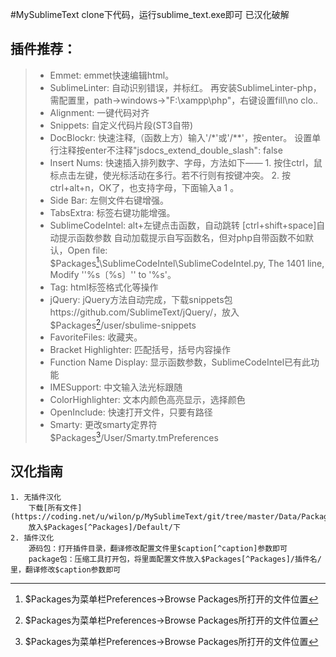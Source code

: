 #MySublimeText
clone下代码，运行sublime_text.exe即可
已汉化破解

## 插件推荐：
> * Emmet:
        emmet快速编辑html。
> * SublimeLinter:
        自动识别错误，并标红。
        再安装SublimeLinter-php，需配置里，path->windows->"F:\\xampp\\php"，右键设置fill\no clo..
> * Alignment:
        一键代码对齐
> * Snippets:
        自定义代码片段(ST3自带)
> * DocBlockr:
        快速注释,（函数上方）输入'/*'或'/**'，按enter。
        设置单行注释按enter不注释"jsdocs_extend_double_slash": false
> * Insert Nums:
        快速插入排列数字、字母，方法如下——
        1. 按住ctrl，鼠标点击左键，使光标活动在多行。若不行则有按键冲突。
        2. 按ctrl+alt+n，OK了，也支持字母，下面输入a 1 。
> * Side Bar:
        左侧文件右键增强。
> * TabsExtra:
        标签右键功能增强。
> * SublimeCodeIntel:
        alt+左键点击函数，自动跳转
        [ctrl+shift+space]自动提示函数参数
        自动加载提示自写函数名，但对php自带函数不如默认，Open file: $Packages[^Packages]\SublimeCodeIntel\SublimeCodeIntel.py, The 1401 line, Modify ''%s〔%s〕'' to '%s'。
> * Tag:
        html标签格式化等操作
> * jQuery:
        jQuery方法自动完成，下载snippets包https://github.com/SublimeText/jQuery/，放入$Packages[^Packages]/user/sbulime-snippets
> * FavoriteFiles:
        收藏夹。
> * Bracket Highlighter:
        匹配括号，括号内容操作
> * Function Name Display:
        显示函数参数，SublimeCodeIntel已有此功能
> * IMESupport:
        中文输入法光标跟随
> * ColorHighlighter:
        文本内颜色高亮显示，选择颜色
> * OpenInclude:
        快速打开文件，只要有路径
> * Smarty:
        更改smarty定界符 $Packages[^Packages]/User/Smarty.tmPreferences

## 汉化指南
    1. 无插件汉化
        下载[所有文件](https://coding.net/u/wilon/p/MySublimeText/git/tree/master/Data/Packages/Default) 
        放入$Packages[^Packages]/Default/下 
    2. 插件汉化
        源码包：打开插件目录，翻译修改配置文件里$caption[^caption]参数即可
        package包：压缩工具打开包，将里面配置文件放入$Packages[^Packages]/插件名/里，翻译修改$caption参数即可


[^Packages]: $Packages为菜单栏Preferences->Browse Packages所打开的文件位置
[^caption]: $caption为json文件的键
